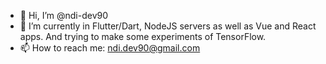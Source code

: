 - 👋 Hi, I’m @ndi-dev90
- 🌱 I’m currently in Flutter/Dart, NodeJS servers as well as Vue and React apps. And trying to make some experiments of TensorFlow.
- 📫 How to reach me: ndi.dev90@gmail.com

<!---
ndi-dev90/ndi-dev90 is a ✨ special ✨ repository because its `README.md` (this file) appears on your GitHub profile.
You can click the Preview link to take a look at your changes.
--->
